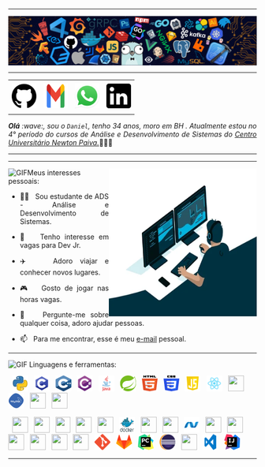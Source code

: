 <!--- Olá, esse é meu readme, fique à vontade para utilizá-lo como quiser! --> 

-----

<div>
<img align="center" alt="Header" src="https://github.com/DanielCardosoR/DanielCardosoR/blob/main/img/header.png?raw=true"/>

-----

<div align="center">
<table>
<tr>
 <td align="center" colspan="11"></td>
</tr> 
<tr>
<td><a href="https://github.com/DanielCardosoR" target="_blank"><img src="https://github.com/DanielCardosoR/DanielCardosoR/blob/main/img/github.png?raw=true" width="50px" height="50px"/></a>
</td>

<td><a href="cardosodaniel20@gmail.com" target="_blank"><img src="https://github.com/DanielCardosoR/DanielCardosoR/blob/main/img/gmail2.png?raw=true" width="50px" height="50px"/></a>
</td>
<td><a href="https://wa.me/5531994727750" target="_blank"><img src="https://github.com/DanielCardosoR/DanielCardosoR/blob/main/img/wpp2.png?raw=true" width="50px" height="50px"/></a>
</td>

<td><a href="https://www.linkedin.com/in/daniel-cardoso-rodrigues/" target="_blank"><img src="https://github.com/DanielCardosoR/DanielCardosoR/blob/main/img/linkedin.png?raw=true" width="50px" height="50px"/></a>
</td>


</tr>
<tr>
 <td align="center" colspan="11"></td>
</tr> 
</table>

</div>
<div align="justify">
<i><b>Olá</b> :wave:, sou o <code>Daniel</code>, tenho 34 anos, moro em BH . 
  Atualmente  estou no 4° período do cursos de Análise e Desenvolvimento de Sistemas do <a href="https://newtonpaiva.br/" target="_blank">Centro Universitário Newton Paiva.</a></i>👨🏻‍💻<br/> 
</div>

-----


-----

<div>
<div>
<img align="right" alt="GIF" src="https://github.com/DanielcardosoR/DanielCardosoR/blob/main/img/dev.gif?raw=true" width="300px" height="300px"/>
</div>

<img height="20" alt="GIF" src="https://github.com/DanielCardosoR/blob/main/img/soulgem.gif?raw=true"/>Meus interesses pessoais:

<div align="justify">
<p>

- :man_student: &nbsp; Sou estudante de ADS - Análise e Desenvolvimento de Sistemas.<br />
- :briefcase: &nbsp; Tenho interesse em vagas para Dev Jr.<br />


- :airplane: &nbsp; Adoro viajar e conhecer novos lugares.<br />
- :video_game: &nbsp; Gosto de jogar  nas horas vagas.<br />


- :speech_balloon: &nbsp; Pergunte-me sobre qualquer coisa, adoro ajudar pessoas.<br />
- :mailbox: &nbsp; Para me encontrar, esse é meu <a href="cardosodaniel20@gmail.com" target="_blank">e-mail</a> pessoal.<br />

</p>
</div>
</div>

-----
<div>

<img height="20" alt="GIF" src="https://github.com/DanielCardosoR/DanielCardosoR/blob/main/img/skills.gif?raw=true"/>&nbsp;Linguagens e ferramentas:
<!-- imagens de linguagens e ferramentas -->

&nbsp; 
<code><a href="https://www.python.org/" target="_blank"><img width="32" height="32" src="https://github.com/DanielCardosoR/DanielCardosoR/blob/main/img/python.png?raw=true"/></a></code>
&nbsp; 
<code><a href="https://www.open-std.org/jtc1/sc22/wg14/" target="_blank"><img width="32" height="32" src="https://github.com/DanielCardosoR/DanielCardosoR/blob/main/img/c.png?raw=true"/></a></code>
&nbsp; 
<code><a href="https://isocpp.org/" target="_blank"><img width="32" height="32" src="https://github.com/DanielCardosoR/DanielCardosoR/blob/main/img/cpp.svg?raw=true"/></a></code>
&nbsp; 
<code><a href="https://docs.microsoft.com/pt-br/dotnet/csharp/" target="_blank"><img width="32" height="32" src="https://github.com/DanielCardosoR/DanielCardosoR/blob/main/img/csharp.png?raw=true"/></a></code>
&nbsp; 
<code><a href="https://www.java.com/pt-BR/" target="_blank"><img width="32" height="32" src="https://github.com/DanielCardosoR/DanielCardosoR/blob/main/img/java.png?raw=true"/></a></code>
&nbsp;
<code><a href="https://spring.io/" target="_blank"><img width="32" height="32" src="https://github.com/DanielCardosoR/DanielCardosoR/blob/main/img/spring.png?raw=true"/></a></code>
&nbsp;
<code><a href="https://www.w3schools.com/html/" target="_blank"><img width="32" height="32" src="https://github.com/DanielCardosoR/DanielCardosoR/blob/main/img/html.svg?raw=true"/></a></code>
&nbsp; 
<code><a href="https://www.w3schools.com/css/" target="_blank"><img width="32" height="32" src="https://github.com/DanielCardosoR/DanielCardosoR/blob/main/img/css.svg?raw=true"/></a></code>
&nbsp; 
<code><a href="https://www.w3schools.com/js/" target="_blank"><img width="32" height="32" src="https://github.com/DanielCardosoR/DanielCardosoR/blob/main/img/js.png?raw=true"/></a></code>
&nbsp; 
<code><a href="https://pt-br.reactjs.org/" target="_blank"><img width="32" height="32" src="https://github.com/DanielCardosoR/DanielCardosoR/blob/main/img/react.png?raw=true"/></a></code>
&nbsp; 
<code><a href="https://docs.microsoft.com/pt-br/windows/win32/lwef/using-vbscript" target="_blank"><img width="32" height="32" src="https://github.com/DanielCardosoR/DanielCardosoR/blob/main/img/vbs.png?raw=true"/></a></code>
&nbsp; 
<code><a href="https://www.mysql.com/" target="_blank"><img width="32" height="32" src="https://github.com/DanielCardosoR/DanielCardosoR/blob/main/img/mysql.png?raw=true"/></a></code>
&nbsp; 
<code><a href="https://www.postgresql.org/" target="_blank"><img width="32" height="32" src="https://github.com/DanielCardosoR/DanielCardosoR/blob/main/img/postgresql.png?raw=true"/></a></code>
&nbsp; 
<code><a href="https://www.mongodb.com/pt-br" target="_blank"><img width="32" height="32" src="https://github.com/DanielCardosoR/DanielCardosoR/blob/main/img/mongodb.png?raw=true"/></a></code>
&nbsp; 

&nbsp; 
<code><a href="https://nodejs.org/en/" target="_blank"><img width="32" height="32" src="https://github.com/DanielCardosoR/DanielCardosoR/blob/main/img/nodejs.png?raw=true"/></a></code>
&nbsp;
<code><a href="https://nextjs.org/" target="_blank"><img width="32" height="32" src="https://github.com/DanielCardosoR/DanielCardosoR/blob/main/img/nextjs.png?raw=true"/></a></code>
&nbsp;
<code><a href="https://jestjs.io/pt-BR/" target="_blank"><img width="30" height="32" src="https://github.com/DanielCardosoR/DanielCardosoR/blob/main/img/jest.png?raw=true"/></a></code>
&nbsp;
<code><a href="https://prometheus.io/" target="_blank"><img width="32" height="32" src="https://github.com/DanielCardosoR/DanielCardosoR/blob/main/img/prometheus.png?raw=true"/></a></code>
&nbsp; 
<code><a href="https://newrelic.com/pt" target="_blank"><img width="32" height="32" src="https://github.com/DanielCardosoR/DanielCardosoR/blob/main/img/newrelic.png?raw=true"/></a></code>
&nbsp; 
<code><a href="https://www.docker.com/" target="_blank"><img width="32" height="32" src="https://github.com/DanielCardosoR/DanielCardosoR/blob/main/img/docker.png?raw=true"/></a></code>
&nbsp; 
<code><a href="https://aws.amazon.com/pt/" target="_blank"><img width="32" height="32" src="https://github.com/DanielCardosoR/DanielCardosoR/blob/main/img/aws.png?raw=true"/></a></code>
&nbsp; 
<code><a href="https://www.heroku.com/" target="_blank"><img width="32" height="32" src="https://github.com/DanielCardosoR/DanielCardosoR/blob/main/img/heroku.png?raw=true"/></a></code>
&nbsp; 
<code><a href="https://dotnet.microsoft.com/en-us/" target="_blank"><img width="32" height="32" src="https://github.com/DanielCardosoR/DanielCardosoR/blob/main/img/dotnet.png?raw=true"/></a></code>
&nbsp; 
<code><a href="https://www.postman.com/" target="_blank"><img width="32" height="32" src="https://github.com/DanielCardosoR/DanielCardosoR/blob/main/img/postman.png?raw=true"/></a></code>
&nbsp; 
<code><a href="https://insomnia.rest/" target="_blank"><img width="32" height="32" src="https://github.com/DanielCardosoR/DanielCardosoR/blob/main/img/insomnia.png?raw=true"/></a></code>
&nbsp; 
<code><a href="https://www.soapui.org/" target="_blank"><img width="32" height="32" src="https://github.com/DanielCardosoR/DanielCardosoR/blob/main/img/soap.png?raw=true"/></a></code>
&nbsp; 
<code><a href="https://redis.io/" target="_blank"><img width="32" height="32" src="https://github.com/DanielCardosoR/DanielCardosoR/blob/main/img/redis.png?raw=true"/></a></code>
&nbsp;
<code><a href="https://aws.amazon.com/pt/s3/" target="_blank"><img width="32" height="32" src="https://github.com/DanielCardosoR/DanielCardosoR/blob/main/img/s3.svg?raw=true"/></a></code>
&nbsp;
<code><a href="https://aws.amazon.com/pt/sqs/" target="_blank"><img width="32" height="32" src="https://github.com/DanielCardosoR/DanielCardosoR/blob/main/img/sqs.png?raw=true"/></a></code>
&nbsp;
<code><a href="https://git-scm.com/" target="_blank"><img width="32" height="32" src="https://github.com/DanielCardosoR/DanielCardosoR/blob/main/img/git.png?raw=true"/></a></code>
&nbsp; 
<code><a href="https://about.gitlab.com/" target="_blank"><img width="32" height="32" src="https://github.com/DanielCardosoR/DanielCardosoR/blob/main/img/gitlab.png?raw=true"/></a></code>
&nbsp; 
<code><a href="https://www.jetbrains.com/pt-br/pycharm/download/" target="_blank"><img width="32" height="32" src="https://github.com/DanielCardosoR/DanielCardosoR/blob/main/img/pc.png?raw=true"/></a></code>
&nbsp; 
<code><a href="https://www.eclipse.org/downloads/" target="_blank"><img width="32" height="32" src="https://github.com/DanielCardosoR/DanielCardosoR/blob/main/img/eclipse.png?raw=true"/></a></code>
&nbsp; 
<code><a href="https://netbeans.apache.org/" target="_blank"><img width="32" height="32" src="https://github.com/DanielCardosoR/DanielCardosoR/blob/main/img/netbeans.png?raw=true"/></a></code>
&nbsp;
<code><a href="https://code.visualstudio.com/" target="_blank"><img width="32" height="32" src="https://github.com/DanielCardosoR/DanielCardosoR/blob/main/img/vs.png?raw=true"/></a></code>
&nbsp;
<code><a href="https://www.jetbrains.com/idea/" target="_blank"><img width="32" height="32" src="https://github.com/DanielCardosoR/DanielCardosoR/blob/main/img/intellij.png?raw=true"/></a></code>
&nbsp;

</div>

-----
